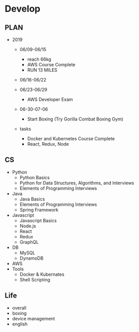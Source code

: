 # Develop

## PLAN
* 2019
  * 06/09-06/15
    * reach 66kg
    * AWS Course Complete
    * RUN 13 MILES
  * 06/16-06/22
  * 06/23-06/29
    * AWS Developer Exam

  * 06-30-07-06
    * Start Boxing (Try Gorilla Combat Boxing Gym)

  * tasks
    * Docker and Kubernetes Course Complete
    * React, Redux, Node

## CS
* Python
  * Python Basics
  * Python for Data Structures, Algorithms, and Interviews
  * Elements of Programming Interviews
* Java
  * Java Basics
  * Elements of Programming Interviews
  * Spring Framework
* Javascript
  * Javascript Basics
  * Node.js
  * React
  * Redux
  * GraphQL
* DB
  * MySQL
  * DynamoDB
* AWS
* Tools
  * Docker & Kubernates
  * Shell Scripting
  
## Life
* overall
* boxing
* device management
* english
